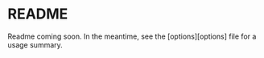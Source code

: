 # README

Readme coming soon. In the meantime, see the [options][options] file for a usage summary.
